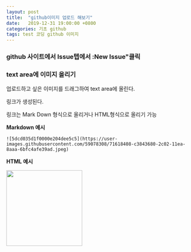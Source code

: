 ```yaml
---
layout: post
title:  "github이미지 업로드 해보기"
date:   2019-12-31 19:00:00 +0800
categories: 기초 github
tags: test 코딩 github 이미지
---
```

### github 사이트에서 Issue텝에서 :New Issue"클릭

### text area에 이미지 올리기 

업로드하고 싶은 이미지를 드래그하여 text area에 올린다.

링크가 생성된다.

링크는 Mark Down 형식으로 올리거나 HTML형식으로 올리기 가능

**Markdown 예시**

```
![5dcd035d1f0000e204dee5c5](https://user-images.githubusercontent.com/59078308/71618408-c3843680-2c02-11ea-8aaa-6bfc4afe39ad.jpeg)
```

**HTML 예시**

<img src="https://user-images.githubusercontent.com/59078308/71618408-c3843680-2c02-11ea-8aaa-6bfc4afe39ad.jpeg" width="200px"></img>

> 
>
> 
